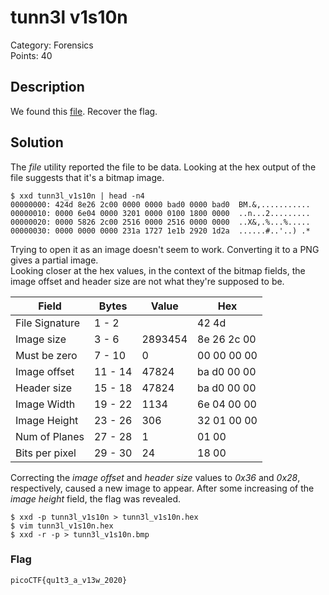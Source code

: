 # tunn3l v1s10n
Category: Forensics\
Points: 40

## Description
We found this [file](https://mercury.picoctf.net/static/d0129ad98ba9258ab59e7700a1b18c14/tunn3l_v1s10n). Recover the flag.

## Solution
The *file* utility reported the file to be data. Looking at the hex output of the file suggests that it's a bitmap image.
```
$ xxd tunn3l_v1s10n | head -n4
00000000: 424d 8e26 2c00 0000 0000 bad0 0000 bad0  BM.&,...........
00000010: 0000 6e04 0000 3201 0000 0100 1800 0000  ..n...2.........
00000020: 0000 5826 2c00 2516 0000 2516 0000 0000  ..X&,.%...%.....
00000030: 0000 0000 0000 231a 1727 1e1b 2920 1d2a  ......#..'..) .*
```

Trying to open it as an image doesn't seem to work. Converting it to a PNG gives a partial image.\
Looking closer at the hex values, in the context of the bitmap fields, the image offset and header size are not what they're supposed to be.

| Field          | Bytes   | Value   | Hex         |
| -------------- | ------- | ------- | ----------- |
| File Signature | 1  - 2  |         | 42 4d       |
| Image size     | 3  - 6  | 2893454 | 8e 26 2c 00 |
| Must be zero   | 7  - 10 | 0       | 00 00 00 00 |
| Image offset   | 11 - 14 | 47824   | ba d0 00 00 |
| Header size    | 15 - 18 | 47824   | ba d0 00 00 |
| Image Width    | 19 - 22 | 1134    | 6e 04 00 00 |
| Image Height   | 23 - 26 | 306     | 32 01 00 00 |
| Num of Planes  | 27 - 28 | 1       | 01 00       |
| Bits per pixel | 29 - 30 | 24      | 18 00       |

Correcting the *image offset* and *header size* values to *0x36* and *0x28*, respectively, caused a new image to appear. After some increasing of the *image height* field, the flag was revealed.
```
$ xxd -p tunn3l_v1s10n > tunn3l_v1s10n.hex
$ vim tunn3l_v1s10n.hex
$ xxd -r -p > tunn3l_v1s10n.bmp
```

### Flag
```
picoCTF{qu1t3_a_v13w_2020}
```